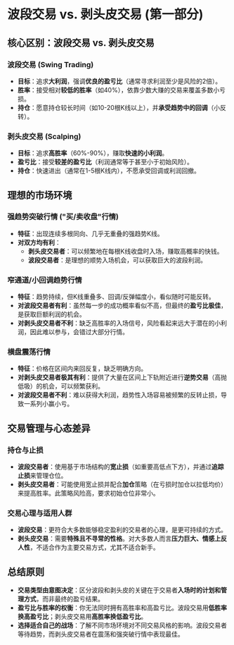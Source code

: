 # 波段交易 vs. 剥头皮交易 (第一部分) 

## 核心区别：波段交易 vs. 剥头皮交易

### 波段交易 (Swing Trading)
-   **目标**：追求**大利润**，强调**优良的盈亏比**（通常寻求利润至少是风险的2倍）。
-   **胜率**：接受相对**较低的胜率**（如40%），依靠少数大赚的交易来覆盖多数小亏损。
-   **持仓**：愿意持仓较长时间（如10-20根K线以上），并**承受趋势中的回调**（小反转）。

### 剥头皮交易 (Scalping)
-   **目标**：追求**高胜率**（60%-90%），赚取**快速的小利润**。
-   **盈亏比**：接受**较差的盈亏比**（利润通常等于甚至小于初始风险）。
-   **持仓**：快速进出（通常在1-5根K线内），不愿承受回调或利润回撤。

## 理想的市场环境

### 强趋势突破行情 ("买/卖收盘"行情)
-   **特征**：出现连续多根同向、几乎无重叠的强趋势K线。
-   **对双方均有利**：
    -   **剥头皮交易者**：可以频繁地在每根K线收盘时入场，赚取高概率的快钱。
    -   **波段交易者**：是理想的顺势入场机会，可以获取巨大的波段利润。

### 窄通道/小回调趋势行情
-   **特征**：趋势持续，但K线重叠多、回调/反弹幅度小，看似随时可能反转。
-   **对波段交易者有利**：虽然每一步的成功概率看似不高，但最终的**盈亏比极佳**，是获取巨额利润的机会。
-   **对剥头皮交易者不利**：缺乏高胜率的入场信号，风险看起来远大于潜在的小利润，因此难以参与，会错过大部分行情。

### 横盘震荡行情
-   **特征**：价格在区间内来回反复，缺乏明确方向。
-   **对剥头皮交易者极其有利**：提供了大量在区间上下轨附近进行**逆势交易**（高抛低吸）的机会，可以频繁获利。
-   **对波段交易者不利**：难以获得大利润，趋势性入场容易被频繁的反转止损，导致一系列小赢小亏。

## 交易管理与心态差异

### 持仓与止损
-   **波段交易者**：使用基于市场结构的**宽止损**（如重要高低点下方），并通过**追踪止损**来管理仓位。
-   **剥头皮交易者**：可能使用宽止损并配合**加仓**策略（在亏损时加仓以拉低均价）来提高胜率。此策略风险高，要求初始仓位非常小。

### 交易心理与适用人群
-   **波段交易**：更符合大多数能够稳定盈利的交易者的心理，是更可持续的方式。
-   **剥头皮交易**：需要**特殊且不寻常的性格**。对大多数人而言**压力巨大、情感上反人性**，不适合作为主要交易方式，尤其不适合新手。

## 总结原则
-   **交易类型由意图决定**：区分波段和剥头皮的关键在于交易者**入场时的计划和管理方式**，而非最终的盈亏结果。
-   **盈亏比与胜率的权衡**：你无法同时拥有高胜率和高盈亏比。波段交易用**低胜率换高盈亏比**；剥头皮交易用**高胜率换低盈亏比**。
-   **选择适合自己的战场**：了解不同市场环境对不同交易风格的影响。波段交易者等待趋势，而剥头皮交易者在震荡和强突破行情中表现最佳。